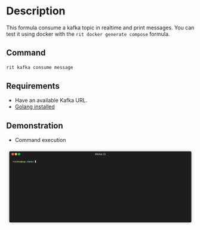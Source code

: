 # Description

This formula consume a kafka topic in realtime and print messages.
You can test it using docker with the `rit docker generate compose` formula.

## Command

```bash
rit kafka consume message
```

## Requirements

- Have an available Kafka URL.
- [Golang installed](https://golang.org/doc/install)

## Demonstration

- Command execution

![Alt Text](docs/kafka-consume-message.gif)
